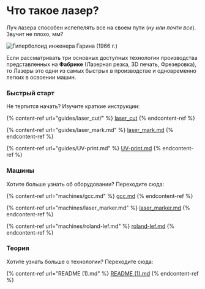 # Что такое лазер?

Луч лазера способен испепелять все на своем пути (_ну или почти все_). Звучит не плохо, мм?

![Гиперболоид инженера Гарина (1966 г.)](.gitbook/assets/Laser\_general\_00.JPG)

Если рассматривать три основных доступных технологии производства представленных на **Фабрике** (Лазерная резка, 3D печать, Фрезеровка), то Лазеры это одни из самых быстрых в производстве и одновременно легких в освоении машин.

### Быстрый старт

Не терпится начать? Изучите краткие инструкции:

{% content-ref url="guides/laser_cut/" %}
[laser\_cut](guides/laser\_cut/)
{% endcontent-ref %}

{% content-ref url="guides/laser_mark.md" %}
[laser\_mark.md](guides/laser\_mark.md)
{% endcontent-ref %}

{% content-ref url="guides/UV-print.md" %}
[UV-print.md](guides/UV-print.md)
{% endcontent-ref %}

### Машины

Хотите больше узнать об оборудовании? Переходите сюда:

{% content-ref url="machines/gcc.md" %}
[gcc.md](machines/gcc.md)
{% endcontent-ref %}

{% content-ref url="machines/laser_marker.md" %}
[laser\_marker.md](machines/laser\_marker.md)
{% endcontent-ref %}

{% content-ref url="machines/roland-lef.md" %}
[roland-lef.md](machines/roland-lef.md)
{% endcontent-ref %}

### Теория

Хотите узнать больше о технологии? Переходите сюда:

{% content-ref url="README (1).md" %}
[README (1).md](<README (1).md>)
{% endcontent-ref %}

